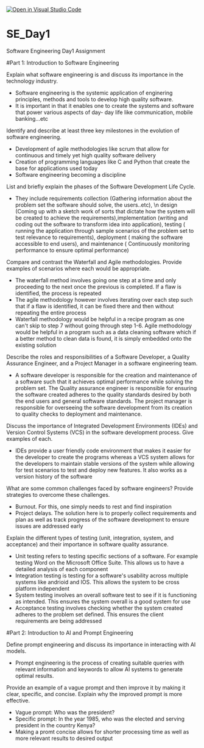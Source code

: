 [![Open in Visual Studio Code](https://classroom.github.com/assets/open-in-vscode-2e0aaae1b6195c2367325f4f02e2d04e9abb55f0b24a779b69b11b9e10269abc.svg)](https://classroom.github.com/online_ide?assignment_repo_id=15565070&assignment_repo_type=AssignmentRepo)
# SE_Day1
Software Engineering Day1 Assignment

#Part 1: Introduction to Software Engineering

Explain what software engineering is and discuss its importance in the technology industry.
- Software engineering is the systemic application of enginering principles, methods and tools to develop high quality software.
- It is important in that it enables one to create the systems and software that power various aspects of day- day life like communication, mobile banking...etc

Identify and describe at least three key milestones in the evolution of software engineering.
- Development of agile methodologies like scrum that allow for continuous and timely yet high quality software delivery
- Creation of programming languages like C and Python that create the base for applications used today
- Software engineering becoming a discipline

List and briefly explain the phases of the Software Development Life Cycle.
- They include requirements collection (Gathering information about the problem set the software should solve, the users..etc), \n design (Coming up with a sketch work of sorts that dictate how the system will be created to achieve the requirements),implementation (writing and coding out the software to transform idea into application), testing ( running the application through sample scenarios of the problem set to test relevance to requirements), deployment ( making the software accessible to end users), and maintenance ( Continuously monitoring performance to ensure optimal performance)  


Compare and contrast the Waterfall and Agile methodologies. Provide examples of scenarios where each would be appropriate.
- The waterfall method involves going one step at a time and only proceeding to the next once the previous is completed. If a flaw is identified, the process is repeated
- The agile methodology however involves iterating over each step such that if a flaw is identified, it can be fixed there and then without repeating the entire process
- Waterfall methodology would be helpful in a recipe program as one can't skip to step 7 without going through step 1-6. Agile methodology would be helpful in a program such as a data cleaning software which if a  better method to clean data is found, it is simply embedded onto the existing solution

Describe the roles and responsibilities of a Software Developer, a Quality Assurance Engineer, and a Project Manager in a software engineering team.
- A software developer is responsible for the creation and maintenance of a software such that it achieves optimal performance while solving the problem set. The Quality assurance engineer is responsible for ensuring the software created adheres to the quality standards desired by both the end users and general software standards. The project manager is responsible for overseeing the software development from its creation to quality checks to deployment and maintenance.

Discuss the importance of Integrated Development Environments (IDEs) and Version Control Systems (VCS) in the software development process. Give examples of each.
- IDEs provide a user friendly code environment that makes it easier for the developer to create the programs whereas a VCS system allows for the developers to maintain stable versions of the system while allowing for test scenarios to test and deploy new features. It also works as a version history of the software

What are some common challenges faced by software engineers? Provide strategies to overcome these challenges.
- Burnout. For this, one simply needs to rest and find inspiration
- Project delays. The solution here is to properly collect requirements and plan as well as track progress of the software development to ensure issues are addressed early 

Explain the different types of testing (unit, integration, system, and acceptance) and their importance in software quality assurance.
- Unit testing refers to testing specific sections of a software. For example testing Word on the Microsoft Office Suite. This allows us to have a detailed analysis of each component
- Integration testing is testing for a software's usability across multiple systems like andrioid and IOS. This allows the system to be cross platform independent
- System testing involves an overall software test to see if it is functioning as intended. This ensures the system overall is a good system for use
- Acceptance testing involves checking whether the system created adheres to the problem set defined. This ensures the client requirements are being addressed

#Part 2: Introduction to AI and Prompt Engineering


Define prompt engineering and discuss its importance in interacting with AI models.
- Prompt engineering is the process of creating suitable queries with relevant information and keywords to allow AI systems to generate optimal results.

Provide an example of a vague prompt and then improve it by making it clear, specific, and concise. Explain why the improved prompt is more effective.
- Vague prompt: Who was the president?
- Specific prompt: In the year 1985, who was the elected and serving president in the country Kenya?
- Making a promt concise allows for shorter processing time as well as more relevant results to desired output
